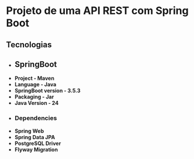 # Projeto de uma API REST com Spring Boot

## Tecnologias

- ## SpringBoot
- **Project - Maven**
- **Language - Java**
- **SpringBoot version - 3.5.3**
- **Packaging - Jar**
- **Java Version - 24**
- ### Dependencies
- **Spring Web**
- **Spring Data JPA**
- **PostgreSQL Driver**
- **Flyway Migration**
